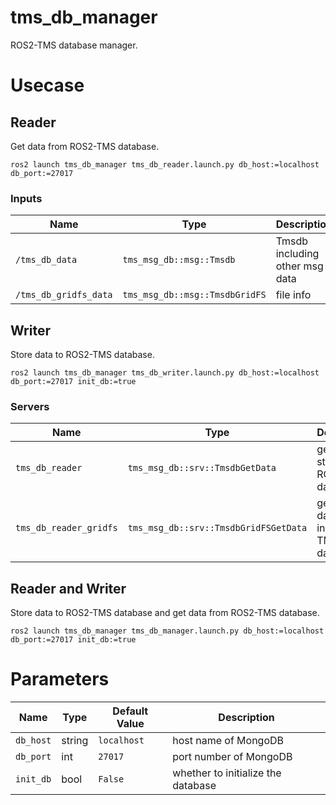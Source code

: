 # tms_db_manager

ROS2-TMS database manager.

# Usecase

## Reader

Get data from ROS2-TMS database.

```
ros2 launch tms_db_manager tms_db_reader.launch.py db_host:=localhost db_port:=27017
```

### Inputs

| Name                  | Type                           | Description                    |
| --------------------- | ------------------------------ | ------------------------------ |
| `/tms_db_data`        | `tms_msg_db::msg::Tmsdb`       | Tmsdb including other msg data |
| `/tms_db_gridfs_data` | `tms_msg_db::msg::TmsdbGridFS` | file info                      |

## Writer

Store data to ROS2-TMS database.

```
ros2 launch tms_db_manager tms_db_writer.launch.py db_host:=localhost db_port:=27017 init_db:=true
```

### Servers

| Name                   | Type                                  | Description                                 |
| ---------------------- | ------------------------------------- | ------------------------------------------- |
| `tms_db_reader`        | `tms_msg_db::srv::TmsdbGetData`       | get data stored in ROS2-TMS database        |
| `tms_db_reader_gridfs` | `tms_msg_db::srv::TmsdbGridFSGetData` | get GridFS data stored in ROS2-TMS database |

## Reader and Writer

Store data to ROS2-TMS database and get data from ROS2-TMS database.

```
ros2 launch tms_db_manager tms_db_manager.launch.py db_host:=localhost db_port:=27017 init_db:=true
```

# Parameters

| Name      | Type   | Default Value | Description                        |
| --------- | ------ | ------------- | ---------------------------------- |
| `db_host` | string | `localhost`   | host name of MongoDB               |
| `db_port` | int    | `27017`       | port number of MongoDB             |
| `init_db` | bool   | `False`       | whether to initialize the database |
